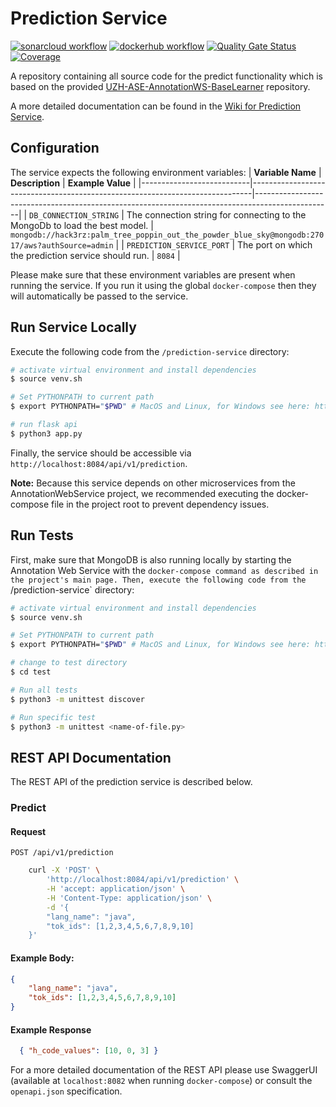 # Prediction Service
[![sonarcloud workflow](https://github.com/Hack3rz-Official/annotation-web-service/actions/workflows/prediction-service-dockerhub.yml/badge.svg)](https://github.com/Hack3rz-Official/annotation-web-service/actions/workflows/prediction-service-sonarcloud.yml)
[![dockerhub workflow](https://github.com/Hack3rz-Official/annotation-web-service/actions/workflows/prediction-service-sonarcloud.yml/badge.svg)](https://github.com/Hack3rz-Official/annotation-web-service/actions/workflows/prediction-service-dockerhub.yml)
[![Quality Gate Status](https://sonarcloud.io/api/project_badges/measure?project=prediction-service&metric=alert_status)](https://sonarcloud.io/summary/new_code?id=prediction-service)
[![Coverage](https://sonarcloud.io/api/project_badges/measure?project=prediction-service&metric=coverage)](https://sonarcloud.io/summary/new_code?id=prediction-service)

A repository containing all source code for the predict functionality which is based on the provided [UZH-ASE-AnnotationWS-BaseLearner](https://github.com/MEPalma/UZH-ASE-AnnotationWS-BaseLearner) repository.

A more detailed documentation can be found in the [Wiki for Prediction Service](https://github.com/Hack3rz-Official/annotation-web-service/wiki/Prediction-Service).

## Configuration
The service expects the following environment variables:
| **Variable Name**         | **Description**                                                              | **Example Value**                                                                               |
|---------------------------|------------------------------------------------------------------------------|-------------------------------------------------------------------------------------------------|
| `DB_CONNECTION_STRING`    | The connection string for connecting to the MongoDb to load the best model.  | `mongodb://hack3rz:palm_tree_poppin_out_the_powder_blue_sky@mongodb:27017/aws?authSource=admin` |
| `PREDICTION_SERVICE_PORT` | The port on which the prediction service should run.                         | `8084`                                                                                          |

Please make sure that these environment variables are present when running the service. If you run it using the global `docker-compose` then they will automatically be passed to the service. 

## Run Service Locally
Execute the following code from the `/prediction-service` directory:

```bash
# activate virtual environment and install dependencies
$ source venv.sh

# Set PYTHONPATH to current path
$ export PYTHONPATH="$PWD" # MacOS and Linux, for Windows see here: https://bic-berkeley.github.io/psych-214-fall-2016/using_pythonpath.html

# run flask api
$ python3 app.py
```

Finally, the service should be accessible via `http://localhost:8084/api/v1/prediction`.

**Note:** Because this service depends on other microservices from the AnnotationWebService project, we recommended executing the docker-compose file in the project root to prevent dependency issues.

## Run Tests
First, make sure that MongoDB is also running locally by starting the Annotation Web Service with the `docker-compose command as described in the project's main page. Then, execute the following code from the `/prediction-service` directory:

```bash
# activate virtual environment and install dependencies
$ source venv.sh

# Set PYTHONPATH to current path
$ export PYTHONPATH="$PWD" # MacOS and Linux, for Windows see here: https://bic-berkeley.github.io/psych-214-fall-2016/using_pythonpath.html

# change to test directory
$ cd test

# Run all tests
$ python3 -m unittest discover

# Run specific test
$ python3 -m unittest <name-of-file.py>
```

## REST API Documentation

The REST API of the prediction service is described below.

### Predict

#### Request

`POST /api/v1/prediction`

```bash
    curl -X 'POST' \
        'http://localhost:8084/api/v1/prediction' \
        -H 'accept: application/json' \
        -H 'Content-Type: application/json' \
        -d '{
        "lang_name": "java",
        "tok_ids": [1,2,3,4,5,6,7,8,9,10]
    }'
```
#### Example Body:
```json
{
    "lang_name": "java",
    "tok_ids": [1,2,3,4,5,6,7,8,9,10]
}
```
#### Example Response
```json
  { "h_code_values": [10, 0, 3] }
```

For a more detailed documentation of the REST API please use SwaggerUI (available at `localhost:8082` when running `docker-compose`) or consult the `openapi.json` specification.    